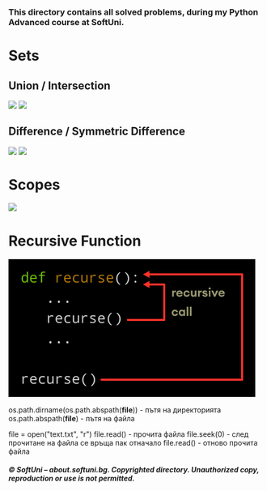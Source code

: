 ### This directory contains all solved problems, during my Python Advanced course at SoftUni.

# Sets
## Union / Intersection
<img src="https://files.realpython.com/media/t.ca57b915cec6.png" width=48% /> <img src="https://files.realpython.com/media/t.9c6d33717cdc.png" width=48% />

## Difference / Symmetric Difference
<img src="https://files.realpython.com/media/t.a90b4c323d99.png" width=48% /> <img src="https://files.realpython.com/media/t.604de51646cc.png" width=48% />

# Scopes
<img src="https://res.cloudinary.com/dyd911kmh/image/upload/f_auto,q_auto:best/v1588956604/Scope_fbrzcw.png" />

# Recursive Function
<img src="https://github.com/xaoccc/python/blob/main/Library/python-recursion-function.png?raw=true" />

os.path.dirname(os.path.abspath(__file__)) - пътя на директорията
os.path.abspath(__file__) - пътя на файла

file = open("text.txt", "r")
file.read() - прочита файла
file.seek(0) - след прочитане на файла се връща пак отначало
file.read() - отново прочита файла
##### © SoftUni – about.softuni.bg. Copyrighted directory. Unauthorized copy, reproduction or use is not permitted.
